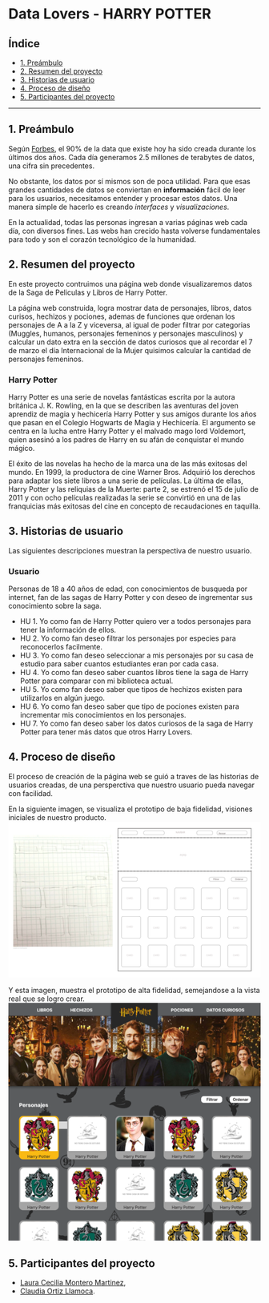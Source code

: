 # Data Lovers - HARRY POTTER

## Índice

* [1. Preámbulo](#1-preámbulo)
* [2. Resumen del proyecto](#2-resumen-del-proyecto)
* [3. Historias de usuario](#3-historias-de-usuario)
* [4. Proceso de diseño](#4-proceso-de-diseño)
* [5. Participantes del proyecto](#4-Participantes-del-proyecto)

***

## 1. Preámbulo

Según [Forbes](https://www.forbes.com/sites/bernardmarr/2018/05/21/how-much-data-do-we-create-every-day-the-mind-blowing-stats-everyone-should-read),
el 90% de la data que existe hoy ha sido creada durante los últimos dos años.
Cada día generamos 2.5 millones de terabytes de datos, una cifra sin
precedentes.

No obstante, los datos por sí mismos son de poca utilidad. Para que esas
grandes cantidades de datos se conviertan en **información** fácil de leer para
los usuarios, necesitamos entender y procesar estos datos. Una manera simple de
hacerlo es creando _interfaces_ y _visualizaciones_.

En la actualidad, todas las personas ingresan a varias páginas web cada día,
con diversos fines. Las webs han crecido hasta volverse fundamentales para todo
y son el corazón tecnológico de la humanidad.

## 2. Resumen del proyecto

En este proyecto contruimos una página web donde visualizaremos datos de
la Saga de Peliculas y Libros de Harry Potter. 

La página web construida, logra mostrar data de personajes, libros, datos
curisos, hechizos y pociones, ademas de funciones que ordenan los personajes
 de A a la Z y viceversa, al igual de poder filtrar por categorias (Muggles,
humanos, personajes femeninos y personajes masculinos) y calcular un dato extra
 en la sección de datos curiosos que al recordar el 7 de marzo el día Internacional
 de la Mujer quisimos calcular la cantidad de personajes femeninos.

 ### Harry Potter
 
Harry Potter es una serie de novelas fantásticas escrita por la autora
británica J. K. Rowling, en la que se describen las aventuras del joven
aprendiz de magia y hechicería Harry Potter y sus amigos durante los años
que pasan en el Colegio Hogwarts de Magia y Hechicería. El argumento se
centra en la lucha entre Harry Potter y el malvado mago lord Voldemort,
quien asesinó a los padres de Harry en su afán de conquistar el mundo mágico.

El éxito de las novelas ha hecho de la marca una de las más exitosas del mundo.
En 1999, la productora de cine Warner Bros. Adquirió los derechos para
adaptar los siete libros a una serie de películas. La última de ellas,
Harry Potter y las reliquias de la Muerte: parte 2, se estrenó el 15 de julio
de 2011 y con ocho películas realizadas la serie se convirtió en una de las
franquicias más exitosas del cine en concepto de recaudaciones en taquilla.​


## 3. Historias de usuario

Las siguientes descripciones muestran la perspectiva de nuestro usuario. 

### Usuario
Personas de 18 a 40 años de edad, con conocimientos de busqueda por internet,
fan de las sagas de Harry Potter y con deseo de ingrementar sus conocimiento sobre la saga. 


  * HU 1. Yo como fan de Harry Potter quiero ver a todos personajes para tener la información de ellos.
  * HU 2. Yo como fan deseo filtrar los personajes por especies para reconocerlos facilmente.
  * HU 3. Yo como fan deseo seleccionar a mis personajes por su casa de estudio para saber cuantos estudiantes eran por cada casa.
  * HU 4. Yo como fan deseo saber cuantos libros tiene la saga de Harry Potter para comparar con mi biblioteca actual.
  * HU 5. Yo como fan deseo saber que tipos de hechizos existen para utilizarlos en algún juego.
  * HU 6. Yo como fan deseo saber que tipo de pociones existen para incrementar mis conocimientos en los personajes.
  * HU 7. Yo como fan deseo saber los datos curiosos de la saga de Harry Potter para tener más datos que otros Harry Lovers.

## 4. Proceso de diseño

El proceso de creación de la página web se guió a traves de las historias de usuarios creadas, 
de una persperctiva que nuestro usuario pueda navegar con facilidad. 

En la siguiente imagen, se visualiza el prototipo de baja fidelidad, visiones iniciales
de nuestro producto. 
![Prototipo en baja fidelidad](./src/img/Prototipo%20en%20baja%20fidelidad.png)

Y esta imagen, muestra el prototipo de alta fidelidad, semejandose a la vista real que se logro crear. 
![Prototipo en alta fidelidad](./src/img/ProtoAltaFidelidad.png)


## 5. Participantes del proyecto

 * [Laura Cecilia Montero Martinez](https://github.com/LauraCMonteroM),
 * [Claudia Ortiz Llamoca](https://github.com/ClauOrtiiz).

